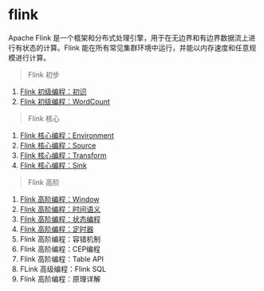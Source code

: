 # flink
Apache Flink 是一个框架和分布式处理引擎，用于在无边界和有边界数据流上进行有状态的计算。Flink 能在所有常见集群环境中运行，并能以内存速度和任意规模进行计算。

> Flink 初步

1. <a href="https://kpretty.tech/archives/flink1" target="_blank">Flink 初级编程：初识</a>
2. <a href="https://kpretty.tech/archives/flink2" target="_blank">Flink 初级编程：WordCount</a>

> Flink 核心

1. <a href="https://kpretty.tech/archives/flink3" target="_blank">Flink 核心编程：Environment</a>
2. <a href="https://kpretty.tech/archives/flink4" target="_blank">Flink 核心编程：Source</a>
3. <a href="https://kpretty.tech/archives/flink5" target="_blank">Flink 核心编程：Transform</a>
4. <a href="https://kpretty.tech/archives/flink6" target="_blank">Flink 核心编程：Sink</a>

> Flink 高阶

1. <a href="https://kpretty.tech/archives/flink7" target="_blank">Flink 高阶编程：Window</a>
2. <a href="https://kpretty.tech/archives/flink8" target="_blank">Flink 高阶编程：时间语义</a>
3. <a href="https://kpretty.tech/archives/flink9" target="_blank">Flink 高阶编程：状态编程</a>
4. <a href="https://kpretty.tech/archives/flink10" target="_blank">Flink 高阶编程：定时器</a>
5. Flink 高阶编程：容错机制
6. Flink 高阶编程：CEP编程
7. Flink 高阶编程：Table API 
8. FLink 高级编程：Flink SQL
9. Flink 高阶编程：原理详解
